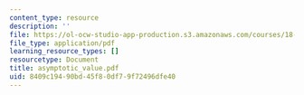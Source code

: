 ```yaml
---
content_type: resource
description: ''
file: https://ol-ocw-studio-app-production.s3.amazonaws.com/courses/18-996-random-matrix-theory-and-its-applications-spring-2004/8409c19490bd45f80df79f72496dfe40_asymptotic_value.pdf
file_type: application/pdf
learning_resource_types: []
resourcetype: Document
title: asymptotic_value.pdf
uid: 8409c194-90bd-45f8-0df7-9f72496dfe40
---
```

